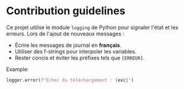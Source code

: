 # Contribution guidelines

Ce projet utilise le module `logging` de Python pour signaler l'état et les erreurs. Lors de l'ajout de nouveaux messages :

- Écrire les messages de journal en **français**.
- Utiliser des f-strings pour interpoler les variables.
- Rester concis et éviter les préfixes tels que `[ERREUR]`.

Example:

```python
logger.error(f"Echec du téléchargement : {exc}")
```
